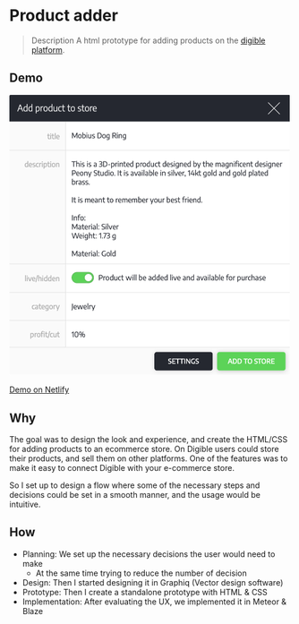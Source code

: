 # Product adder

> Description
> A html prototype for adding products on the [digible platform](https://www.digible.net).

## Demo 

<img src="https://raw.githubusercontent.com/johann1301h/productAdder/master/Screenshot.png" alt="Screenshot" width="501px" title="This  is just a screenshot, click the demo link to see it in action." />

[Demo on Netlify](https://digible-product-adder.netlify.com)

## Why

The goal was to design the look and experience, and create the HTML/CSS for adding products to an ecommerce store. 
On Digible users could store their products, and sell them on other platforms. 
One of the features was to make it easy to connect Digible with your e-commerce store.

So I set up to design a flow where some of the necessary steps and decisions could be set in a smooth manner, and the usage would be intuitive.

## How

* Planning: We set up the necessary decisions the user would need to make
  * At the same time trying to reduce the number of decision
* Design: Then I started designing it in Graphiq (Vector design software)
* Prototype: Then I create a standalone prototype with HTML & CSS
* Implementation: After evaluating the UX, we implemented it in Meteor & Blaze
